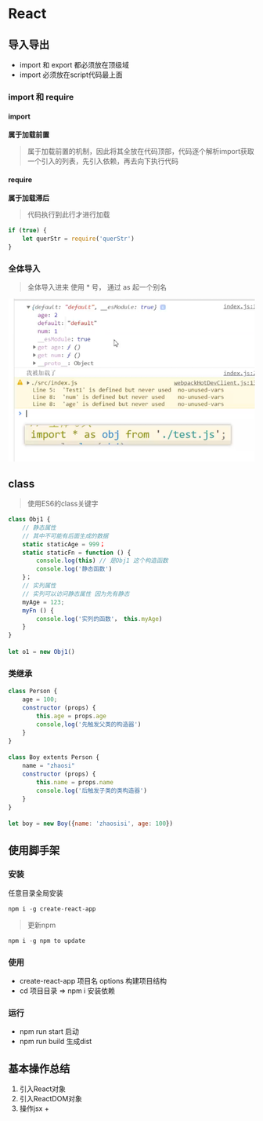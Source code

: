 # React

 ## 导入导出

+ import 和 export 都必须放在顶级域
+ import 必须放在script代码最上面

### import 和 require

#### import

**属于加载前置**

> 属于加载前置的机制，因此将其全放在代码顶部，代码逐个解析import获取一个引入的列表，先引入依赖，再去向下执行代码

#### require

**属于加载滞后**

> 代码执行到此行才进行加载

```javascript
if (true) {
	let querStr = require('querStr')
}
```

### 全体导入

> 全体导入进来 使用 * 号， 通过  as 起一个别名

![1559141491156](assets/1559141491156.png)

## class

> 使用ES6的class关键字

```javascript
class Obj1 {
    // 静态属性
    // 其中不可能有后面生成的数据
    static staticAge = 999；
    static staticFn = function () {
        console.log(this) // 是Obj1 这个构造函数 
        console.log('静态函数')
    }；
    // 实列属性 
    // 实列可以访问静态属性 因为先有静态
   	myAge = 123;
	myFn () {
        console.log('实列的函数'， this.myAge)
    }
}

let o1 = new Obj1()

```

### 类继承

```javascript
class Person {
	age = 100;
	constructor (props) {
        this.age = props.age
        console,log('先触发父类的构造器')
    }
}

class Boy extents Person {
    name = "zhaosi"
    constructor (props) {
        this.name = props.name
        console.log('后触发子类的类构造器')
    }
}

let boy = new Boy({name: 'zhaosisi', age: 100})
```



## 使用脚手架

### 安装

任意目录全局安装

```javascript
npm i -g create-react-app
```

> 更新npm

```javascript
npm i -g npm to update
```

### 使用

+ create-react-app 项目名 options 构建项目结构
+ cd 项目目录 => npm i 安装依赖

### 运行

+ npm run start 启动
+ npm run build 生成dist

## 基本操作总结

1. 引入React对象
2. 引入ReactDOM对象
3. 操作jsx
   + 